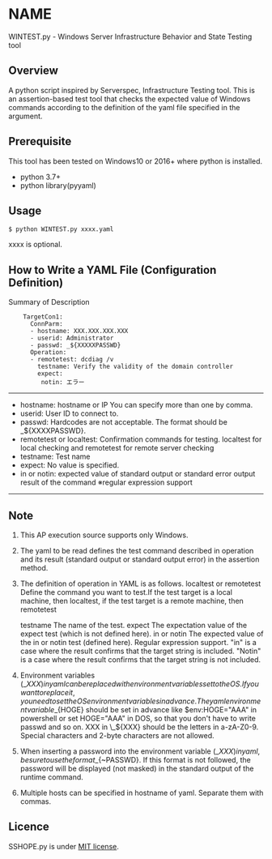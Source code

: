 # NAME

WINTEST.py - Windows Server Infrastructure Behavior and State Testing tool


## Overview

A python script inspired by Serverspec, Infrastructure Testing tool.
This is an assertion-based test tool that checks the expected value of Windows commands according to the definition of the yaml file specified in the argument.

## Prerequisite

This tool has been tested on Windows10 or 2016+ where python is installed.

* python 3.7+
* python library(pyyaml)

## Usage

    $ python WINTEST.py xxxx.yaml


xxxx is optional.


## How to Write a YAML File (Configuration Definition)

Summary of Description

```
    TargetCon1:
      ConnParm:
      - hostname: XXX.XXX.XXX.XXX
      - userid: Administrator
      - passwd: _${XXXXXPASSWD}
      Operation:
      - remotetest: dcdiag /v
        testname: Verify the validity of the domain controller
        expect:
         notin: エラー
```      
---
- hostname: hostname or IP  You can specify more than one by comma.
- userid: User ID to connect to.
- passwd: Hardcodes are not acceptable. The format should be _${XXXXPASSWD}.
- remotetest or localtest: Confirmation commands for testing. localtest for local checking and remotetest for remote server checking
- testname: Test name
- expect: No value is specified.
- in or notin: expected value of standard output or standard error output result of the command  ※regular expression support
---


## Note

1) This AP execution source supports only Windows.

2) The yaml to be read defines the test command described in operation and its result (standard output or standard output error) in the assertion method.

3) The definition of operation in YAML is as follows.
   localtest or remotetest   Define the command you want to test.If the test target is a local machine, then localtest, if the test target is a remote machine, then remotetest

   testname   The name of the test.
   expect     The expectation value of the expect test (which is not defined here).
   in or notin    The expected value of the in or notin test (defined here). Regular expression support.
                  "in" is a case where the result confirms that the target string is included.
                  "Notin" is a case where the result confirms that the target string is not included.

4) Environment variables (\_${XXX}) in yaml can be replaced with environment variables set to the OS. If you want to replace it, you need to set the OS environment variables in advance.
The yaml environment variable \_${HOGE} should be set in advance like $env:HOGE="AAA" in powershell or set HOGE="AAA" in DOS, so that you don't have to write passwd and so on.
XXX in \_${XXX} should be the letters in a-zA-Z0-9. Special characters and 2-byte characters are not allowed.

5) When inserting a password into the environment variable (\_${XXX}) in yaml, be sure to use the format \_${~PASSWD}.
If this format is not followed, the password will be displayed (not masked) in the standard output of the runtime command.

6) Multiple hosts can be specified in hostname of yaml. Separate them with commas.

## Licence

SSHOPE.py is under [MIT license](https://en.wikipedia.org/wiki/MIT_License).


